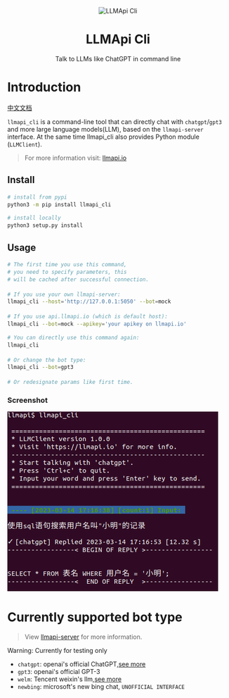 <p align="center">
  <img width="180" src="https://avatars.githubusercontent.com/u/127706964?s=200&v=4" alt="LLMApi Cli">
  <h1 align="center">LLMApi Cli</h1>
  <p align="center">Talk to LLMs like ChatGPT in command line </p>
</p>

# Introduction

[中文文档](README.zh.md)

`llmapi_cli` is a command-line tool that can directly chat with `chatgpt`/`gpt3` and more large language models(LLM), based on the `llmapi-server` interface.
At the same time llmapi_cli also provides Python module (`LLMClient`).

> For more information visit: [llmapi.io](https://llmapi.io)

## Install

```bash
# install from pypi
python3 -m pip install llmapi_cli
```

```bash
# install locally
python3 setup.py install
```

## Usage

```bash
# The first time you use this command,
# you need to specify parameters, this 
# will be cached after successful connection.

# If you use your own llmapi-server:
llmapi_cli --host='http://127.0.0.1:5050' --bot=mock

# If you use api.llmapi.io (which is default host):
llmapi_cli --bot=mock --apikey='your apikey on llmapi.io'
```

```bash
# You can directly use this command again:
llmapi_cli

# Or change the bot type:
llmapi_cli --bot=gpt3

# Or redesignate params like first time.
```

### Screenshot
![image](imgs/llmapi_cli_demo.png)

# Currently supported bot type

> View [llmapi-server](https://github.com/llmapi-io/llmapi-server) for more information.

Warning: Currently for testing only

 - `chatgpt`: openai's official ChatGPT,[see more](https://openai.com/blog/introducing-chatgpt-and-whisper-apis)
 - `gpt3`: openai's official GPT-3
 - `welm`: Tencent weixin's llm,[see more](https://welm.weixin.qq.com/docs/introduction/)
 - `newbing`: microsoft's new bing chat, `UNOFFICIAL INTERFACE`

